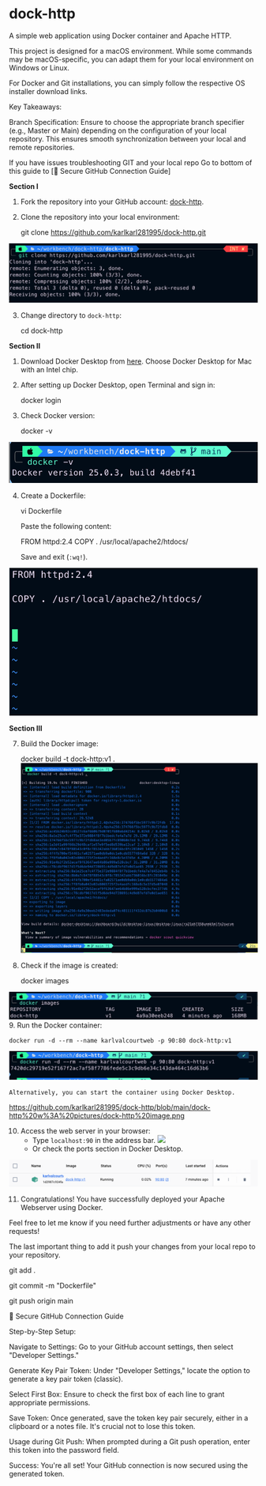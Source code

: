 # dock-http
A simple web application using Docker container and Apache HTTP. 

This project is designed for a macOS environment. While some commands may be macOS-specific, you can adapt them for your local environment on Windows or Linux.

For Docker and Git installations, you can simply follow the respective OS installer download links.


Key Takeaways:

Branch Specification: Ensure to choose the appropriate branch specifier (e.g., Master or Main) depending on the configuration of your local repository. This ensures smooth synchronization between your local and remote repositories.

If you have issues troubleshooting GIT and your local repo Go to bottom of this guide to [🔑 Secure GitHub Connection Guide]


**Section I**

1. Fork the repository into your GitHub account: [dock-http](https://github.com/karlkarl281995/dock-http).



2. Clone the repository into your local environment:
    
    git clone https://github.com/karlkarl281995/dock-http.git

![](https://github.com/karlkarl281995/dock-http/blob/main/dock-http%20w%3A%20pictures/git%20clone.png)


3. Change directory to `dock-http`:
    
    cd dock-http

**Section II**

1. Download Docker Desktop from [here](https://docs.docker.com/desktop/install/mac-install/). Choose Docker Desktop for Mac with an Intel chip.

2. After setting up Docker Desktop, open Terminal and sign in:
 
   docker login <username>
   

3. Check Docker version:

    docker -v
    
![](https://github.com/karlkarl281995/dock-http/blob/main/dock-http%20w%3A%20pictures/Screen%20Shot%202024-03-13%20at%202.09.34%20PM.png)


4. Create a Dockerfile:
    
    vi Dockerfile
   

    Paste the following content:
    
    FROM httpd:2.4
    COPY . /usr/local/apache2/htdocs/
   

    Save and exit (`:wq!`).

![](https://github.com/karlkarl281995/dock-http/blob/main/dock-http%20w%3A%20pictures/vi%20dockerfile.png)

**Section III**

7. Build the Docker image:
   
    docker build -t dock-http:v1 .
![](https://github.com/karlkarl281995/dock-http/blob/main/dock-http%20w%3A%20pictures/dock%20build%20.png)
   

8. Check if the image is created:
  
    docker images
    
![](https://github.com/karlkarl281995/dock-http/blob/main/dock-http%20w%3A%20pictures/dock%20image%20http.png)
9. Run the Docker container:
   
    docker run -d --rm --name karlvalcourtweb -p 90:80 dock-http:v1

![](https://github.com/karlkarl281995/dock-http/blob/main/dock-http%20w%3A%20pictures/docker%20run%20for%20container%20.png)

    Alternatively, you can start the container using Docker Desktop.

https://github.com/karlkarl281995/dock-http/blob/main/dock-http%20w%3A%20pictures/dock-http%20image.png

10. Access the web server in your browser:
    - Type `localhost:90` in the address bar.
![](https://github.com/karlkarl281995/dock-http/blob/main/dock-http%20w%3A%20pictures/localhost%2C90.png)
    - Or check the ports section in Docker Desktop.

![](https://github.com/karlkarl281995/dock-http/blob/main/dock-http%20w%3A%20pictures/start%20browser%20from%20play%20button%20.png)

11. Congratulations! You have successfully deployed your Apache Webserver using Docker. 

Feel free to let me know if you need further adjustments or have any other requests!

The last important thing to add it push your changes from your local repo to your repository.

git add . 

git commit -m "Dockerfile"

git push origin main


🔑 Secure GitHub Connection Guide

Step-by-Step Setup:

Navigate to Settings: Go to your GitHub account settings, then select "Developer Settings."

Generate Key Pair Token: Under "Developer Settings," locate the option to generate a key pair token (classic).

Select First Box: Ensure to check the first box of each line to grant appropriate permissions.

Save Token: Once generated, save the token key pair securely, either in a clipboard or a notes file. It's crucial not to lose this token.

Usage during Git Push: When prompted during a Git push operation, enter this token into the password field.

Success: You're all set! Your GitHub connection is now secured using the generated token.

